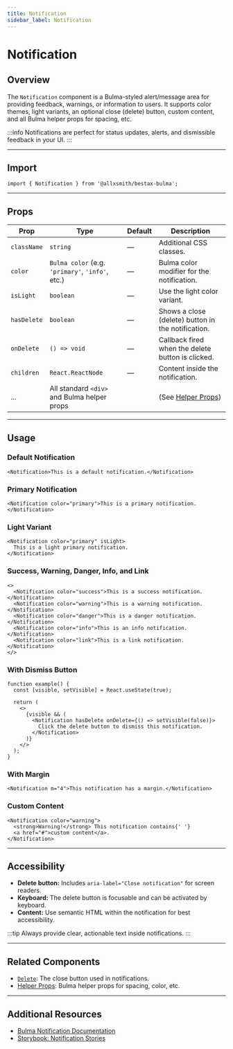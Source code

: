 ```yaml
---
title: Notification
sidebar_label: Notification
---
```


# Notification

## Overview

The `Notification` component is a Bulma-styled alert/message area for providing feedback, warnings, or information to users. It supports color themes, light variants, an optional close (delete) button, custom content, and all Bulma helper props for spacing, etc.

:::info
Notifications are perfect for status updates, alerts, and dismissible feedback in your UI.
:::

---

## Import

```tsx
import { Notification } from '@allxsmith/bestax-bulma';
```

---

## Props

| Prop        | Type                                             | Default | Description                                        |
| ----------- | ------------------------------------------------ | ------- | -------------------------------------------------- |
| `className` | `string`                                         | —       | Additional CSS classes.                            |
| `color`     | `Bulma color` (e.g. `'primary'`, `'info'`, etc.) | —       | Bulma color modifier for the notification.         |
| `isLight`   | `boolean`                                        | —       | Use the light color variant.                       |
| `hasDelete` | `boolean`                                        | —       | Shows a close (delete) button in the notification. |
| `onDelete`  | `() => void`                                     | —       | Callback fired when the delete button is clicked.  |
| `children`  | `React.ReactNode`                                | —       | Content inside the notification.                   |
| ...         | All standard `<div>` and Bulma helper props      |         | (See [Helper Props](../helpers/usebulmaclasses))   |

---

## Usage

### Default Notification

```tsx live
<Notification>This is a default notification.</Notification>
```

### Primary Notification

```tsx live
<Notification color="primary">This is a primary notification.</Notification>
```

### Light Variant

```tsx live
<Notification color="primary" isLight>
  This is a light primary notification.
</Notification>
```

### Success, Warning, Danger, Info, and Link

```tsx live
<>
  <Notification color="success">This is a success notification.</Notification>
  <Notification color="warning">This is a warning notification.</Notification>
  <Notification color="danger">This is a danger notification.</Notification>
  <Notification color="info">This is an info notification.</Notification>
  <Notification color="link">This is a link notification.</Notification>
</>
```

### With Dismiss Button

```tsx live
function example() {
  const [visible, setVisible] = React.useState(true);

  return (
    <>
      {visible && (
        <Notification hasDelete onDelete={() => setVisible(false)}>
          Click the delete button to dismiss this notification.
        </Notification>
      )}
    </>
  );
}
```

### With Margin

```tsx live
<Notification m="4">This notification has a margin.</Notification>
```

### Custom Content

```tsx live
<Notification color="warning">
  <strong>Warning!</strong> This notification contains{' '}
  <a href="#">custom content</a>.
</Notification>
```

---

## Accessibility

- **Delete button:** Includes `aria-label="Close notification"` for screen readers.
- **Keyboard:** The delete button is focusable and can be activated by keyboard.
- **Content:** Use semantic HTML within the notification for best accessibility.

:::tip
Always provide clear, actionable text inside notifications.
:::

---

## Related Components

- [`Delete`](./delete.md): The close button used in notifications.
- [Helper Props](../helpers/usebulmaclasses.md): Bulma helper props for spacing, color, etc.

---

## Additional Resources

- [Bulma Notification Documentation](https://bulma.io/documentation/elements/notification/)
- [Storybook: Notification Stories](https://bestax.cc/storybook/?path=/story/elements-notification--default)
